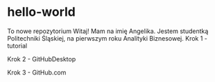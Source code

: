 # hello-world
To nowe repozytorium
Witaj!
Mam na imię Angelika. Jestem studentką Politechniki Śląskiej, na pierwszym  roku Analityki Biznesowej.
Krok 1 - tutorial

Krok 2 - GitHubDesktop

Krok 3 - GitHub.com
